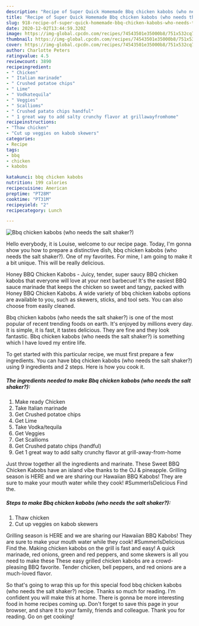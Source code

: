```yaml
---
description: "Recipe of Super Quick Homemade Bbq chicken kabobs (who needs the salt shaker?)"
title: "Recipe of Super Quick Homemade Bbq chicken kabobs (who needs the salt shaker?)"
slug: 918-recipe-of-super-quick-homemade-bbq-chicken-kabobs-who-needs-the-salt-shaker
date: 2020-12-02T13:44:59.320Z
image: https://img-global.cpcdn.com/recipes/74543501e35000b8/751x532cq70/bbq-chicken-kabobs-who-needs-the-salt-shaker-recipe-main-photo.jpg
thumbnail: https://img-global.cpcdn.com/recipes/74543501e35000b8/751x532cq70/bbq-chicken-kabobs-who-needs-the-salt-shaker-recipe-main-photo.jpg
cover: https://img-global.cpcdn.com/recipes/74543501e35000b8/751x532cq70/bbq-chicken-kabobs-who-needs-the-salt-shaker-recipe-main-photo.jpg
author: Charlotte Peters
ratingvalue: 4.5
reviewcount: 3890
recipeingredient:
- " Chicken"
- " Italian marinade"
- " Crushed potatoe chips"
- " Lime"
- " Vodkatequila"
- " Veggies"
- " Scallioms"
- " Crushed patato chips handful"
- " 1 great way to add salty crunchy flavor at grillawayfromhome"
recipeinstructions:
- "Thaw chicken"
- "Cut up veggies on kabob skewers"
categories:
- Recipe
tags:
- bbq
- chicken
- kabobs

katakunci: bbq chicken kabobs 
nutrition: 199 calories
recipecuisine: American
preptime: "PT28M"
cooktime: "PT31M"
recipeyield: "2"
recipecategory: Lunch

---
```



![Bbq chicken kabobs (who needs the salt shaker?)](https://img-global.cpcdn.com/recipes/74543501e35000b8/751x532cq70/bbq-chicken-kabobs-who-needs-the-salt-shaker-recipe-main-photo.jpg)

Hello everybody, it is Louise, welcome to our recipe page. Today, I'm gonna show you how to prepare a distinctive dish, bbq chicken kabobs (who needs the salt shaker?). One of my favorites. For mine, I am going to make it a bit unique. This will be really delicious.

Honey BBQ Chicken Kabobs - Juicy, tender, super saucy BBQ chicken kabobs that everyone will love at your next barbecue! It&#39;s the easiest BBQ sauce marinade that keeps the chicken so sweet and tangy, packed with Honey BBQ Chicken Kabobs. A wide variety of bbq chicken kabobs options are available to you, such as skewers, sticks, and tool sets. You can also choose from easily cleaned.

Bbq chicken kabobs (who needs the salt shaker?) is one of the most popular of recent trending foods on earth. It's enjoyed by millions every day. It is simple, it is fast, it tastes delicious. They are fine and they look fantastic. Bbq chicken kabobs (who needs the salt shaker?) is something which I have loved my entire life.


To get started with this particular recipe, we must first prepare a few ingredients. You can have bbq chicken kabobs (who needs the salt shaker?) using 9 ingredients and 2 steps. Here is how you cook it.

<!--inarticleads1-->

##### The ingredients needed to make Bbq chicken kabobs (who needs the salt shaker?):

1. Make ready  Chicken
1. Take  Italian marinade
1. Get  Crushed potatoe chips
1. Get  Lime
1. Take  Vodka/tequila
1. Get  Veggies
1. Get  Scallioms
1. Get  Crushed patato chips (handful)
1. Get  1 great way to add salty crunchy flavor at grill-away-from-home


Just throw together all the ingredients and marinate. These Sweet BBQ Chicken Kabobs have an island vibe thanks to the OJ &amp; pineapple. Grilling season is HERE and we are sharing our Hawaiian BBQ Kabobs! They are sure to make your mouth water while they cook! #SummerIsDelicious Find the. 

<!--inarticleads2-->

##### Steps to make Bbq chicken kabobs (who needs the salt shaker?):

1. Thaw chicken
1. Cut up veggies on kabob skewers


Grilling season is HERE and we are sharing our Hawaiian BBQ Kabobs! They are sure to make your mouth water while they cook! #SummerIsDelicious Find the. Making chicken kabobs on the grill is fast and easy! A quick marinade, red onions, green and red peppers, and some skewers is all you need to make these These easy grilled chicken kabobs are a crowd-pleasing BBQ favorite. Tender chicken, bell peppers, and red onions are a much-loved flavor. 

So that's going to wrap this up for this special food bbq chicken kabobs (who needs the salt shaker?) recipe. Thanks so much for reading. I'm confident you will make this at home. There is gonna be more interesting food in home recipes coming up. Don't forget to save this page in your browser, and share it to your family, friends and colleague. Thank you for reading. Go on get cooking!
